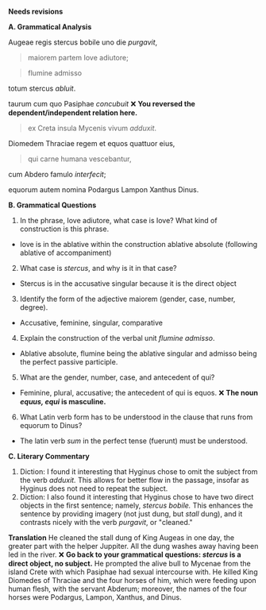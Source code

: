 **Needs revisions**

**A. Grammatical Analysis**

Augeae regis stercus bobile uno die *purgavit*, 

> maiorem partem Iove adiutore; 

> flumine admisso 

totum stercus *abluit*.

taurum cum quo Pasiphae *concubuit*  ❌ **You reversed the dependent/independent relation here.**
> ex Creta insula Mycenis vivum *adduxit*.

Diomedem Thraciae regem et equos quattuor eius, 

> qui carne humana vescebantur, 

cum Abdero famulo *interfecit*; 

equorum autem nomina Podargus Lampon Xanthus Dinus.


**B. Grammatical Questions**
1. In the phrase, Iove adiutore, what case is Iove? What kind of construction is this phrase.
- Iove is in the ablative within the construction ablative absolute (following ablative of accompaniment) 
2. What case is *stercus*, and why is it in that case?
- Stercus is in the accusative singular because it is the direct object
3. Identify the form of the adjective maiorem (gender, case, number, degree).
- Accusative, feminine, singular, comparative
4. Explain the construction of the verbal unit *flumine admisso*.
- Ablative absolute, flumine being the ablative singular and admisso being the perfect passive participle. 
5. What are the gender, number, case, and antecedent of qui?
- Feminine, plural, accusative; the antecedent of qui is equos. ❌ **The noun *equus, equi* is masculine.**
6. What Latin verb form has to be understood in the clause that runs from equorum to Dinus?
- The latin verb *sum* in the perfect tense (fuerunt) must be understood. 

**C. Literary Commentary**
1. Diction: I found it interesting that Hyginus chose to omit the subject from the verb *adduxit.* This allows for better flow in the passage, 
insofar as Hyginus does not need to repeat the subject. 
2. Diction: I also found it interesting that Hyginus chose to have two direct objects in the first sentence; namely, *stercus bobile.* 
This enhances the sentence by providing imagery (not just dung, but *stall* dung), and it contrasts nicely with the verb *purgavit*, or "cleaned."


**Translation**
He cleaned the stall dung of King Augeas in one day, the greater part with the helper Juppiter.
All the dung washes away having been led in the river. ❌ **Go back to your grammatical questions:  *stercus* is a direct object, no subject.**
He prompted the alive bull to Mycenae from the island Crete with which Pasiphae had sexual intercourse with.
He killed King Diomedes of Thraciae and the four horses of him, which were feeding upon human flesh, with the servant Abderum; 
moreover, the names of the four horses were Podargus, Lampon, Xanthus, and Dinus. 

